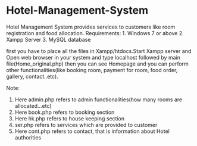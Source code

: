 # Hotel-Management-System
Hotel Management System provides services to customers like room registration and food allocation.
Requirements:
    1. Windows 7 or above
    2. Xampp Server
    3. MySQL database 
    
first you have to place all the files in Xampp/htdocs.Start Xampp server and  Open web browser in your system and type localhost followed by main file(Home_original.php) then you can see Homepage and you can perform other functionalities(like booking room, payment for room, food order, gallery, contact..etc).

Note:
  1. Here admin.php refers to admin functionalities(how many rooms are allocated...etc)
  2. Here book.php refers to booking section
  3. Here hk.php refers to house keeping section
  4. ser.php refers to services which are provided to customer
  2. Here cont.php refers to contact, that is information about Hotel authorities
